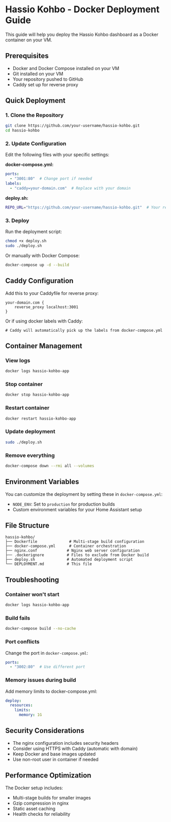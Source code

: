 # Hassio Kohbo - Docker Deployment Guide

This guide will help you deploy the Hassio Kohbo dashboard as a Docker container on your VM.

## Prerequisites

- Docker and Docker Compose installed on your VM
- Git installed on your VM
- Your repository pushed to GitHub
- Caddy set up for reverse proxy

## Quick Deployment

### 1. Clone the Repository

```bash
git clone https://github.com/your-username/hassio-kohbo.git
cd hassio-kohbo
```

### 2. Update Configuration

Edit the following files with your specific settings:

**docker-compose.yml:**
```yaml
ports:
  - "3001:80"  # Change port if needed
labels:
  - "caddy=your-domain.com"  # Replace with your domain
```

**deploy.sh:**
```bash
REPO_URL="https://github.com/your-username/hassio-kohbo.git"  # Your repo URL
```

### 3. Deploy

Run the deployment script:
```bash
chmod +x deploy.sh
sudo ./deploy.sh
```

Or manually with Docker Compose:
```bash
docker-compose up -d --build
```

## Caddy Configuration

Add this to your Caddyfile for reverse proxy:

```caddy
your-domain.com {
    reverse_proxy localhost:3001
}
```

Or if using docker labels with Caddy:
```caddy
# Caddy will automatically pick up the labels from docker-compose.yml
```

## Container Management

### View logs
```bash
docker logs hassio-kohbo-app
```

### Stop container
```bash
docker stop hassio-kohbo-app
```

### Restart container
```bash
docker restart hassio-kohbo-app
```

### Update deployment
```bash
sudo ./deploy.sh
```

### Remove everything
```bash
docker-compose down --rmi all --volumes
```

## Environment Variables

You can customize the deployment by setting these in `docker-compose.yml`:

- `NODE_ENV`: Set to `production` for production builds
- Custom environment variables for your Home Assistant setup

## File Structure

```
hassio-kohbo/
├── Dockerfile              # Multi-stage build configuration
├── docker-compose.yml      # Container orchestration
├── nginx.conf             # Nginx web server configuration  
├── .dockerignore          # Files to exclude from Docker build
├── deploy.sh              # Automated deployment script
└── DEPLOYMENT.md          # This file
```

## Troubleshooting

### Container won't start
```bash
docker logs hassio-kohbo-app
```

### Build fails
```bash
docker-compose build --no-cache
```

### Port conflicts
Change the port in `docker-compose.yml`:
```yaml
ports:
  - "3002:80"  # Use different port
```

### Memory issues during build
Add memory limits to docker-compose.yml:
```yaml
deploy:
  resources:
    limits:
      memory: 1G
```

## Security Considerations

- The nginx configuration includes security headers
- Consider using HTTPS with Caddy (automatic with domain)
- Keep Docker and base images updated
- Use non-root user in container if needed

## Performance Optimization

The Docker setup includes:
- Multi-stage builds for smaller images
- Gzip compression in nginx
- Static asset caching
- Health checks for reliability 
